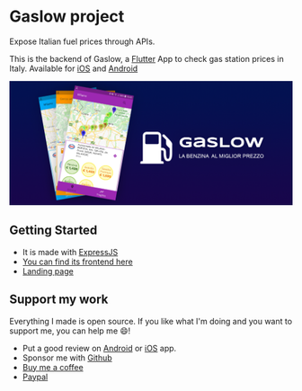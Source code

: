 # Gaslow project

Expose Italian fuel prices through APIs.

This is the backend of Gaslow, a [Flutter](https://flutter.dev/) App to check gas station prices in Italy.
Available for [iOS](https://apps.apple.com/it/app/gaslow-prezzo-carburanti/id1510630580) and [Android](https://play.google.com/store/apps/details?id=it.mattianatali.gaslowapp&hl=it)

![Gaslow app](https://github.com/matitalatina/gaslow-app/blob/master/assets/marketing/facebook-cover.png?raw=true)

## Getting Started

- It is made with [ExpressJS](https://expressjs.com/)
- [You can find its frontend here](https://github.com/matitalatina/gaslow-app)
- [Landing page](https://gaslow.mattianatali.it/)

## Support my work

Everything I made is open source.
If you like what I'm doing and you want to support me, you can help me 😄!

- Put a good review on [Android](https://play.google.com/store/apps/details?id=it.mattianatali.gaslowapp&hl=it) or [iOS](https://apps.apple.com/it/app/gaslow-prezzo-carburanti/id1510630580) app.
- Sponsor me with [Github](https://github.com/sponsors/matitalatina)
- [Buy me a coffee](https://www.buymeacoffee.com/mattianatali)
- [Paypal](https://paypal.me/mattianatali)
